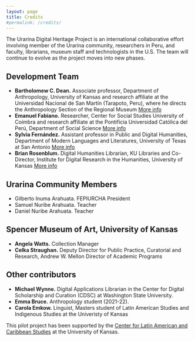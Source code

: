 ```yaml
---
layout: page
title: Credits
#permalink: /credits/
---
```



The Urarina Digital Heritage Project is an international collaborative effort involving member of the Urarina community, researchers in Peru, and faculty, librarians, museum staff and technologists in the U.S. The team will continue to evolve as the project moves into new phases.

## Development Team
* __Bartholomew C. Dean.__ Associate professor, Department of Anthropology, University of Kansas and research affiliate at the Universidad Nacional de San Martín (Tarapoto, Peru), where he directs the Anthropology Section of the Regional Museum [More info](https://anthropology.ku.edu/people/bartholomew-c-dean)
* __Emanuel Fabiano.__ Researcher, Center for Social Studies University of Coimbra and research affiliate at the Pontificia Universidad Católica del Perú, Department of Social Science [More info](https://ces.uc.pt/en/ces/pessoas/investigadoras-es-em-pos-doutoramento/emanuele-fabiano)
* __Sylvia Fernández.__ Assistant professor in Public and Digital Humanities, Department of Modern Languages and Literatures, University of Texas at San Antonio [More info](https://colfa.utsa.edu/faculty/profiles/quintanilla-fernandez-sylvia.html)
* __Brian Rosenblum.__ Digital Humanities Librarian, KU Libraries and Co-Director, Institute for Digital Research in the Humanities, University of Kansas [More info](https://crees.ku.edu/people/brian-rosenblum)

## Urarina Community Members
* Gilberto Inuma Arahuata. FEPIURCHA President
* Samuel Nuribe Arahuata. Teacher
* Daniel Nuribe Arahuata. Teacher

## Spencer Museum of Art, University of Kansas
* __Angela Watts.__ Collection Manager
* __Celka Straughan.__ Deputy Director for Public Practice, Curatorial and Research, Andrew W. Mellon Director of Academic Programs

## Other contributors
* __Michael Wynne.__ Digital Applications Librarian in the Center for Digital Scholarship and Curation (CDSC) at Washington State University.
* __Emma Bruce.__ Anthropology student (2021-22). 
* __Carola Emkow.__ Linguist, Masters student of Latin American Studies and Indigenous Studies at the Univeristy of Kansas

This pilot project has been supported by the [Center for Latin American and Caribbean Studies](https://clacs.ku.edu/) at the University of Kansas.
